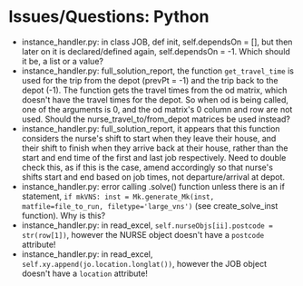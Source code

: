 # Issues/Questions: Python

* instance_handler.py: in class JOB, def init, self.dependsOn = [], but then later on it is declared/defined again, self.dependsOn = -1. Which should it be, a list or a value?
* instance_handler.py: full_solution_report, the function `get_travel_time` is used for the trip from the depot (prevPt = -1) and the trip back to the depot (-1). The function gets the travel times from the od matrix, which doesn't have the travel times for the depot. So when od is being called, one of the arguments is 0, and the od matrix's 0 column and row are not used. Should the nurse_travel_to/from_depot matrices be used instead?
* instance_handler.py: full_solution_report, it appears that this function considers the nurse's shift to start when they leave their house, and their shift to finish when they arrive back at their house, rather than the start and end time of the first and last job respectively. Need to double check this, as if this is the case, amend accordingly so that nurse's shifts start and end based on job times, not departure/arrival at depot.
* instance_handler.py: error calling .solve() function unless there is an if statement, `if mkVNS: inst = Mk.generate_Mk(inst, matfile=file_to_run, filetype='large_vns')` (see create_solve_inst function). Why is this?
* instance_handler.py: in read_excel, `self.nurseObjs[ii].postcode = str(row[1])`, however the NURSE object doesn't have a `postcode` attribute!
* instance_handler.py: in read_excel, `self.xy.append(jo.location.longlat())`, however the JOB object doesn't have a `location` attribute!